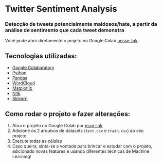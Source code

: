 # Twitter Sentiment Analysis

### Detecção de tweets potencialmente maldosos/hate, a partir da análise de sentimento que cada tweet demonstra

Você pode abrir diretamente o projeto no Google Colab [nesse link](https://colab.research.google.com/drive/1lY2apmN0bx-TUW2I-DyvoOkYCgnwUsli#scrollTo=jHBpUll3har7)

## Tecnologias utilizadas:

* [Google Colaboratory](https://research.google.com/colaboratory/)
* [Python](https://www.python.org/)
* [Pandas](https://pandas.pydata.org/)
* [WordCloud](https://pypi.org/project/wordcloud/)
* [Matplotlib](https://matplotlib.org/)
* [Nltk](https://www.nltk.org/)
* [Sklearn](https://scikit-learn.org/stable/)

## Como rodar o projeto e fazer alterações:

1. Abra o projeto no Google Colab por [esse link](https://colab.research.google.com/drive/1lY2apmN0bx-TUW2I-DyvoOkYCgnwUsli#scrollTo=jHBpUll3har7)
2. Adicione os 2 arquivos de datasets (`test.csv` e `train.csv`) ao seu projeto
3. Execute todas as células
4. Caso queira, sinta-se a vontade para brincar e estudar com o projeto, adicionado novas features e usando diferentes técnicas de Machine Learning!
